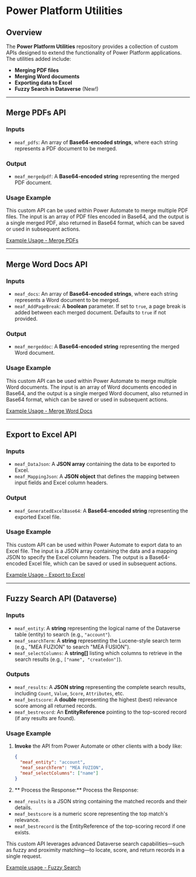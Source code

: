 # **Power Platform Utilities**

## **Overview**

The **Power Platform Utilities** repository provides a collection of custom APIs designed to extend the functionality of Power Platform applications. The utilities added include:

- **Merging PDF files**
- **Merging Word documents**
- **Exporting data to Excel**
- **Fuzzy Search in Dataverse** (New!)

---

## **Merge PDFs API**

### **Inputs**
- `meaf_pdfs`: An array of **Base64-encoded strings**, where each string represents a PDF document to be merged.

### **Output**
- `meaf_mergedpdf`: A **Base64-encoded string** representing the merged PDF document.

### **Usage Example**
This custom API can be used within Power Automate to merge multiple PDF files. The input is an array of PDF files encoded in Base64, and the output is a single merged PDF, also returned in Base64 format, which can be saved or used in subsequent actions.

[Example Usage - Merge PDFs](https://github.com/melamriD365/Power-Platform-Utilities/tree/main/Server%20Extensions/Dataverse%20-%20Custom%20Apis/Merge%20Pdfs)

---

## **Merge Word Docs API**

### **Inputs**
- `meaf_docs`: An array of **Base64-encoded strings**, where each string represents a Word document to be merged.
- `meaf_AddPageBreak`: A **boolean** parameter. If set to `true`, a page break is added between each merged document. Defaults to `true` if not provided.

### **Output**
- `meaf_mergeddoc`: A **Base64-encoded string** representing the merged Word document.

### **Usage Example**
This custom API can be used within Power Automate to merge multiple Word documents. The input is an array of Word documents encoded in Base64, and the output is a single merged Word document, also returned in Base64 format, which can be saved or used in subsequent actions.

[Example Usage - Merge Word Docs](https://github.com/melamriD365/Power-Platform-Utilities/tree/main/Server%20Extensions/Dataverse%20-%20Custom%20Apis/Merge%20WordDocs)

---

## **Export to Excel API**

### **Inputs**
- `meaf_DataJson`: A **JSON array** containing the data to be exported to Excel.
- `meaf_MappingJson`: A **JSON object** that defines the mapping between input fields and Excel column headers.

### **Output**
- `meaf_GeneratedExcelBase64`: A **Base64-encoded string** representing the exported Excel file.

### **Usage Example**
This custom API can be used within Power Automate to export data to an Excel file. The input is a JSON array containing the data and a mapping JSON to specify the Excel column headers. The output is a Base64-encoded Excel file, which can be saved or used in subsequent actions.

[Example Usage - Export to Excel](https://github.com/melamriD365/Power-Platform-Utilities/tree/main/Server%20Extensions/Dataverse%20-%20Custom%20Apis/Export%20To%20Excel)

---

## **Fuzzy Search API (Dataverse)**

### **Inputs**
- `meaf_entity`: A **string** representing the logical name of the Dataverse table (entity) to search (e.g., `"account"`).
- `meaf_searchTerm`: A **string** representing the Lucene-style search term (e.g., "MEA FUZION" to search "MEA FUSION").
- `meaf_selectColumns`: A **string[]** listing which columns to retrieve in the search results (e.g., `["name", "createdon"]`).

### **Outputs**
- `meaf_results`: A **JSON string** representing the complete search results, including `Count`, `Value`, `Score`, `Attributes`, etc.
- `meaf_bestscore`: A **double** representing the highest (best) relevance score among all returned records.
- `meaf_bestrecord`: An **EntityReference** pointing to the top-scored record (if any results are found).

### **Usage Example**
1. **Invoke** the API from Power Automate or other clients with a body like:
   ```json
   {
     "meaf_entity": "account",
     "meaf_searchTerm": "MEA FUZION",
     "meaf_selectColumns": ["name"]
   }
2. ** Process the Response:**
Process the Response:
- `meaf_results` is a JSON string containing the matched records and their details.
- `meaf_bestscore` is a numeric score representing the top match's relevance.
- `meaf_bestrecord` is the EntityReference of the top-scoring record if one exists.

This custom API leverages advanced Dataverse search capabilities—such as fuzzy and proximity matching—to locate, score, and return records in a single request.

[Example usage - Fuzzy Search](https://github.com/melamriD365/Power-Platform-Utilities/tree/main/Server%20Extensions/Dataverse%20-%20Custom%20Apis/Fuzzy%20Search%20API%20(Dataverse))
